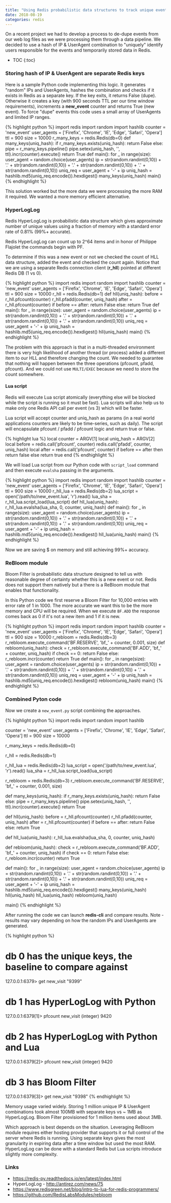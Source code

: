 ```yaml
---
title: "Using Redis probabilistic data structures to track unique events"
date: 2018-08-19
categories: redis
---
```


On a recent project we had to develop a process to  de-dupe events from our web log files as we were processing them through a data pipeline.  We decided to use a hash of IP & UserAgent combination to "uniquely" identify users responsible for the events and temporarily stored data in Redis.  

* TOC
{:toc}

### Storing hash of IP & UserAgent are separate Redis keys

Here is a sample Python code implementing this logic.  It generates "random" IPs and UserAgents, hashes the combination and checks if it exists in Redis as a separate key.  If the key exits, it returns False (dupe).  Otherwise it creates a key (with 900 seconds TTL per our time window requirements), increments a **new_event** counter and returns True (new event).  To force "dupe" events this code uses a small array of UserAgents and limited IP ranges.

{% highlight python %}
import redis
import random
import hashlib
counter = 'new_event'
user_agents = ['Firefix', 'Chrome', 'IE', 'Edge', 'Safari', 'Opera']
ttl = 900
size = 10000
r_many_keys = redis.Redis(db=0)
def many_keys(uniq_hash):
    if r_many_keys.exists(uniq_hash):
        return False
    else:
        pipe = r_many_keys.pipeline()
        pipe.setex(uniq_hash, '', ttl).incr(counter).execute()
        return True
def main():
    for _ in range(size):
        user_agent = random.choice(user_agents)
        ip = str(random.randint(0,10)) + '.' + str(random.randint(0,10)) +
          '.' + str(random.randint(0,10)) + '.' + str(random.randint(0,10))
        uniq_req = user_agent + '-' + ip
        uniq_hash = hashlib.md5(uniq_req.encode()).hexdigest()
        many_keys(uniq_hash)
main()
{% endhighlight %}

This solution worked but the more data we were processing the more RAM it required.  We wanted a more memory efficient alternative.  

### HyperLogLog

Redis HyperLogLog is probabilistic data structure which gives approximate number of unique values using a fraction of memory with a standard error rate of 0.81% (99%+ accurate).  

Redis HyperLogLog can count up to 2^64 items and in honor of Philippe Flajolet the commands begin with PF.

To determine if this was a new event or not we checked the count of HLL data structure, added the event and checked the count again.  Notice that we are using a separate Redis connection client (**r_hll**) pointed at different Redis DB (1 vs 0).  

{% highlight python %}
import redis
import random
import hashlib
counter = 'new_event'
user_agents = ['Firefix', 'Chrome', 'IE', 'Edge', 'Safari', 'Opera']
ttl = 900
size = 10000
r_hll = redis.Redis(db=1)
def hll(uniq_hash):
    before = r_hll.pfcount(counter)
    r_hll.pfadd(counter, uniq_hash)
    after = r_hll.pfcount(counter)
    if before == after:
        return False
    else:
        return True
def main():
    for _ in range(size):
        user_agent = random.choice(user_agents)
        ip = str(random.randint(0,10)) + '.' + str(random.randint(0,10)) +
          '.' + str(random.randint(0,10)) + '.' + str(random.randint(0,10))
        uniq_req = user_agent + '-' + ip
        uniq_hash = hashlib.md5(uniq_req.encode()).hexdigest()
        hll(uniq_hash)
main()
{% endhighlight %}

The problem with this approach is that in a multi-threaded environment there is very high likelihood of another thread (or process) added a different item to our HLL and therefore changing the count.  We needed to guarantee that nothing will happen between the three operations (pfcount, pfadd, pfcount).  And we could not use `MULTI/EXEC` because we need to store the count somewhere.  

#### Lua script

Redis will execute Lua script atomically (everything else will be blocked while the script is running so it must be fast).  Lua scripts will also help us to make only one Redis API call per event (vs 3) which will be faster.

Lua script will accept counter and uniq_hash as params (in a real world applications counters are likely to be time-series, such as daily).  The script will encapsulate pfcount / pfadd / pfcount logic and return true or false.  

{% highlight lua %}
local counter = ARGV[1]
local uniq_hash = ARGV[2]
local before = redis.call('pfcount', counter)
redis.call('pfadd', counter, uniq_hash)
local after = redis.call('pfcount', counter)
if before == after then
  return false
else
  return true
end
{% endhighlight %}

We will load Lua script from our Python code with `script_load` command and then execute `evalsha` passing in the arguments.  

{% highlight python %}
import redis
import random
import hashlib
counter = 'new_event'
user_agents = ['Firefix', 'Chrome', 'IE', 'Edge', 'Safari', 'Opera']
ttl = 900
size = 10000
r_hll_lua = redis.Redis(db=2)
lua_script = open('/path/to/new_event.lua', 'r').read()
lua_sha = r_hll_lua.script_load(lua_script)
def hll_lua(uniq_hash):
    r_hll_lua.evalsha(lua_sha, 0, counter, uniq_hash)
def main():
    for _ in range(size):
        user_agent = random.choice(user_agents)
        ip = str(random.randint(0,10)) + '.' + str(random.randint(0,10)) +
          '.' + str(random.randint(0,10)) + '.' + str(random.randint(0,10))
        uniq_req = user_agent + '-' + ip
        uniq_hash = hashlib.md5(uniq_req.encode()).hexdigest()
        hll_lua(uniq_hash)
main()
{% endhighlight %}

Now we are saving $ on memory and still achieving 99%+ accuracy.  

### ReBloom module

Bloom Filter is probabilistic data structure designed to tell us with reasonable degree of certainty whether this is a new event or not.  Redis does not support them natively but a there is a ReBloom module that enables that functionality.  

In this Python code we first reserve a Bloom Filter for 10,000 entries with error rate of 1 in 1000.  The more accurate we want this to be the more memory and CPU will be required.  When we execute `BF.ADD` the response comes back as 0 if it's not a new item and 1 if it is new.  

{% highlight python %}
import redis
import random
import hashlib
counter = 'new_event'
user_agents = ['Firefix', 'Chrome', 'IE', 'Edge', 'Safari', 'Opera']
ttl = 900
size = 10000
r_rebloom = redis.Redis(db=3)
r_rebloom.execute_command('BF.RESERVE', 'bf_' + counter, 0.001, size)
def rebloom(uniq_hash):
    check = r_rebloom.execute_command('BF.ADD', 'bf_' + counter, uniq_hash)
    if check == 0:
        return False
    else:
        r_rebloom.incr(counter)
        return True
def main():
    for _ in range(size):
        user_agent = random.choice(user_agents)
        ip = str(random.randint(0,10)) + '.' + str(random.randint(0,10)) +
          '.' + str(random.randint(0,10)) + '.' + str(random.randint(0,10))
        uniq_req = user_agent + '-' + ip
        uniq_hash = hashlib.md5(uniq_req.encode()).hexdigest()
        rebloom(uniq_hash)
main()
{% endhighlight %}

### Combined Pyton code

Now we create a `new_event.py` script combining the approaches.  

{% highlight python %}
import redis
import random
import hashlib

counter = 'new_event'
user_agents = ['Firefix', 'Chrome', 'IE', 'Edge', 'Safari', 'Opera']
ttl = 900
size = 10000

r_many_keys = redis.Redis(db=0)

r_hll = redis.Redis(db=1)

r_hll_lua = redis.Redis(db=2)
lua_script = open('/path/to/new_event.lua', 'r').read()
lua_sha = r_hll_lua.script_load(lua_script)

r_rebloom = redis.Redis(db=3)
r_rebloom.execute_command('BF.RESERVE', 'bf_' + counter, 0.001, size)

def many_keys(uniq_hash):
    if r_many_keys.exists(uniq_hash):
        return False
    else:
        pipe = r_many_keys.pipeline()
        pipe.setex(uniq_hash, '', ttl).incr(counter).execute()
        return True

def hll(uniq_hash):
    before = r_hll.pfcount(counter)
    r_hll.pfadd(counter, uniq_hash)
    after = r_hll.pfcount(counter)
    if before == after:
        return False
    else:
        return True

def hll_lua(uniq_hash):
    r_hll_lua.evalsha(lua_sha, 0, counter, uniq_hash)

def rebloom(uniq_hash):
    check = r_rebloom.execute_command('BF.ADD', 'bf_' + counter, uniq_hash)
    if check == 0:
        return False
    else:
        r_rebloom.incr(counter)
        return True

def main():
    for _ in range(size):
        user_agent = random.choice(user_agents)
        ip = str(random.randint(0,10)) + '.' + str(random.randint(0,10)) +
          '.' + str(random.randint(0,10)) + '.' + str(random.randint(0,10))
        uniq_req = user_agent + '-' + ip
        uniq_hash = hashlib.md5(uniq_req.encode()).hexdigest()
        many_keys(uniq_hash)
        hll(uniq_hash)
        hll_lua(uniq_hash)
        rebloom(uniq_hash)

main()
{% endhighlight %}

After running the code we can launch **redis-cli** and compare results.  Note - results may vary depending on how the random IPs and UserAgents are generated.  

{% highlight python %}
# db 0 has the unique keys, the baseline to compare against
127.0.0.1:6379> get new_visit
"9399"
# db 1 has HyperLogLog with Python
127.0.0.1:6379[1]> pfcount new_visit
(integer) 9420
# db 2 has HyperLogLog with Python and Lua
127.0.0.1:6379[2]> pfcount new_visit
(integer) 9420
# db 3 has Bloom Filter
127.0.0.1:6379[3]> get new_visit
"9398"
{% endhighlight %}

Memory usage varied widely.  Storing 1 million unique IP & UserAgent combinations took almost 100MB with separate keys vs ~ 1MB as HyperLogLog.  Bloom Filter provisioned for 1 million items used about 3MB.  

Which approach is best depends on the situation.  Leveraging ReBloom module requires either hosting provider that supports it or full control of the server where Redis is running.  Using separate keys gives the most granularity in expiring data after a time window but used the most RAM.  HyperLogLog can be done with a standard Redis but Lua scripts introduce slightly more complexity.  

### Links
* https://redis-py.readthedocs.io/en/latest/index.html
* HyperLogLog - http://antirez.com/news/75
* https://www.redisgreen.net/blog/intro-to-lua-for-redis-programmers/
* https://github.com/RedisLabsModules/rebloom
